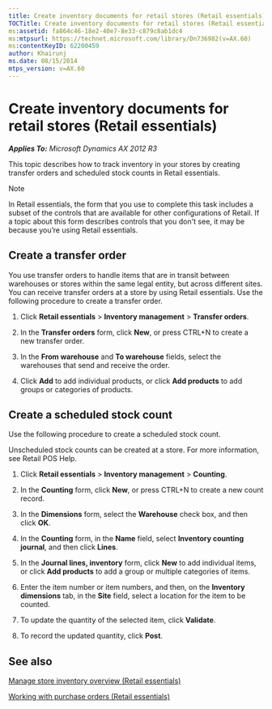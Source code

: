 ```yaml
---
title: Create inventory documents for retail stores (Retail essentials)
TOCTitle: Create inventory documents for retail stores (Retail essentials)
ms:assetid: fa864c46-18e2-40e7-8e33-c879c8ab1dc4
ms:mtpsurl: https://technet.microsoft.com/library/Dn736982(v=AX.60)
ms:contentKeyID: 62200459
author: Khairunj
ms.date: 08/15/2014
mtps_version: v=AX.60
---
```


# Create inventory documents for retail stores (Retail essentials) 


_**Applies To:** Microsoft Dynamics AX 2012 R3_

This topic describes how to track inventory in your stores by creating transfer orders and scheduled stock counts in Retail essentials.


> [!NOTE]
> <P>In Retail essentials, the form that you use to complete this task includes a subset of the controls that are available for other configurations of Retail. If a topic about this form describes controls that you don't see, it may be because you’re using Retail essentials.</P>



## Create a transfer order

You use transfer orders to handle items that are in transit between warehouses or stores within the same legal entity, but across different sites. You can receive transfer orders at a store by using Retail essentials. Use the following procedure to create a transfer order.

1.  Click **Retail essentials** \> **Inventory management** \> **Transfer orders**.

2.  In the **Transfer orders** form, click **New**, or press CTRL+N to create a new transfer order.

3.  In the **From warehouse** and **To warehouse** fields, select the warehouses that send and receive the order.

4.  Click **Add** to add individual products, or click **Add products** to add groups or categories of products.

## Create a scheduled stock count

Use the following procedure to create a scheduled stock count.

Unscheduled stock counts can be created at a store. For more information, see Retail POS Help.

1.  Click **Retail essentials** \> **Inventory management** \> **Counting**.

2.  In the **Counting** form, click **New**, or press CTRL+N to create a new count record.

3.  In the **Dimensions** form, select the **Warehouse** check box, and then click **OK**.

4.  In the **Counting** form, in the **Name** field, select **Inventory counting journal**, and then click **Lines**.

5.  In the **Journal lines, inventory** form, click **New** to add individual items, or click **Add products** to add a group or multiple categories of items.

6.  Enter the item number or item numbers, and then, on the **Inventory dimensions** tab, in the **Site** field, select a location for the item to be counted.

7.  To update the quantity of the selected item, click **Validate**.

8.  To record the updated quantity, click **Post**.

## See also

[Manage store inventory overview (Retail essentials)](manage-store-inventory-overview-retail-essentials.md)

[Working with purchase orders (Retail essentials)](working-with-purchase-orders-retail-essentials.md)

  



